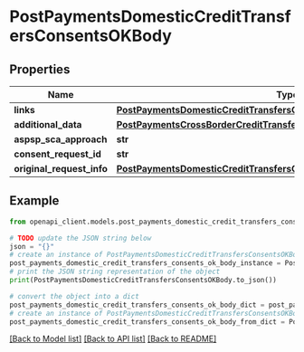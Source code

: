# PostPaymentsDomesticCreditTransfersConsentsOKBody


## Properties

Name | Type | Description | Notes
------------ | ------------- | ------------- | -------------
**links** | [**PostPaymentsDomesticCreditTransfersConsentsOKBodyLinks**](PostPaymentsDomesticCreditTransfersConsentsOKBodyLinks.md) |  | [optional] 
**additional_data** | [**PostPaymentsCrossBorderCreditTransfersConsentsOKBodyAdditionalData**](PostPaymentsCrossBorderCreditTransfersConsentsOKBodyAdditionalData.md) |  | [optional] 
**aspsp_sca_approach** | **str** |  | [optional] 
**consent_request_id** | **str** |  | [optional] 
**original_request_info** | [**PostPaymentsDomesticCreditTransfersConsentsOKBodyOriginalRequestInfo**](PostPaymentsDomesticCreditTransfersConsentsOKBodyOriginalRequestInfo.md) |  | 

## Example

```python
from openapi_client.models.post_payments_domestic_credit_transfers_consents_ok_body import PostPaymentsDomesticCreditTransfersConsentsOKBody

# TODO update the JSON string below
json = "{}"
# create an instance of PostPaymentsDomesticCreditTransfersConsentsOKBody from a JSON string
post_payments_domestic_credit_transfers_consents_ok_body_instance = PostPaymentsDomesticCreditTransfersConsentsOKBody.from_json(json)
# print the JSON string representation of the object
print(PostPaymentsDomesticCreditTransfersConsentsOKBody.to_json())

# convert the object into a dict
post_payments_domestic_credit_transfers_consents_ok_body_dict = post_payments_domestic_credit_transfers_consents_ok_body_instance.to_dict()
# create an instance of PostPaymentsDomesticCreditTransfersConsentsOKBody from a dict
post_payments_domestic_credit_transfers_consents_ok_body_from_dict = PostPaymentsDomesticCreditTransfersConsentsOKBody.from_dict(post_payments_domestic_credit_transfers_consents_ok_body_dict)
```
[[Back to Model list]](../README.md#documentation-for-models) [[Back to API list]](../README.md#documentation-for-api-endpoints) [[Back to README]](../README.md)


